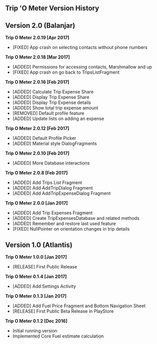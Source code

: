 ## Trip 'O Meter Version History

Version 2.0 (Balanjar)
----------------------
**Trip O Meter 2.0.19 [Apr 2017]**
* [FIXED] App crash on selecting contacts without phone numbers

**Trip O Meter 2.0.18 [Mar 2017]**
* [ADDED] Permissions for accessing contacts, Marshmallow and up
* [FIXED] App crash on go back to TripsListFragment

**Trip O Meter 2.0.16 [Feb 2017]**
* [ADDED] Calculate Trip Expense Share
* [ADDED] Display Trip Expense Share
* [ADDED] Display Trip Expense details
* [ADDED] Show total trip expense amount
* [REMOVED] Default profile feature
* [ADDED] Update lists on adding an expense

**Trip O Meter 2.0.12 [Feb 2017]**
* [ADDED] Default Profile Picker
* [ADDED] Material style DialogFragments

**Trip O Meter 2.0.10 [Feb 2017]**
* [ADDED] More Database interactions

**Trip O Meter 2.0.8 [Feb 2017]**
* [ADDED] Add Trips List Fragment
* [ADDED] Add AddTripDialog Fragment
* [ADDED] Add AddTripExpenseDialog Fragment

**Trip O Meter 2.0.0 [Jan 2017]**
* [ADDED] Add Trip Expenses Fragment
* [ADDED] Create TripExpensesDatabase and related methods
* [ADDED] Remember and restore last used feature
* [FIXED] NullPointer on orientation changes in trip details

Version 1.0 (Atlantis)
----------------------
**Trip O Meter 1.0.0 [Jan 2017]**
* [RELEASE] First Public Release

**Trip O Meter 0.1.4 [Jan 2017]**
* [ADDED] Add Settings Activity

**Trip O Meter 0.1.3 [Jan 2017]**
* [ADDED] Add Fuel Price Fragment and Bottom Navigation Sheet
* [RELEASE] First Public Beta Release in PlayStore

**Trip O Meter 0.1.2 [Dec 2016]**
* Initial running version
* Implemented Core Fuel estimate calculation
